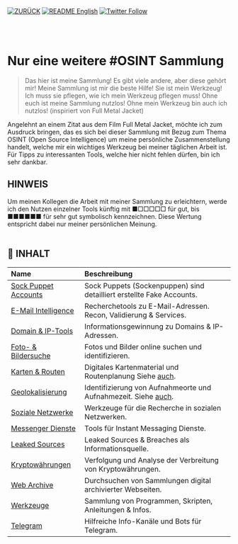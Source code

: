<div align="left">
  <a href="https://github.com/ot2i7ba/OSINT/"><img alt="ZURÜCK" src="https://img.shields.io/badge/ZURÜCK-lightgrey.svg?style=for-the-badge"></a>
  <a href="https://github.com/ot2i7ba/OSINT/blob/main/en/README.md"><img alt="README English" src="https://img.shields.io/badge/README-English-lightgrey.svg?style=for-the-badge"></a>
  <a href="https://twitter.com/intent/follow?screen_name=ot2i7ba"><img alt="Twitter Follow" src="https://img.shields.io/twitter/follow/ot2i7ba?logo=twitter&logoColor=white&style=for-the-badge"></a>
</div>

<br/><br/>
# Nur eine weitere #OSINT Sammlung
> Das hier ist meine Sammlung! Es gibt viele andere, aber diese gehört mir! Meine Sammlung ist mir die beste Hilfe! Sie ist mein Werkzeug! Ich muss sie pflegen, wie ich mein Werkzeug pflegen muss! Ohne euch ist meine Sammlung nutzlos! Ohne mein Werkzeug bin auch ich nutzlos! (inspiriert von Full Metal Jacket)

Angelehnt an einem Zitat aus dem Film Full Metal Jacket, möchte ich zum Ausdruck bringen, das es sich bei dieser Sammlung mit Bezug zum Thema OSINT (Open Source Intelligence) um meine persönliche Zusammenstellung handelt, welche mir ein wichtiges Werkzeug bei meiner täglichen Arbeit ist. Für Tipps zu interessanten Tools, welche hier nicht fehlen dürfen, bin ich sehr dankbar.

## HINWEIS
Um meinen Kollegen die Arbeit mit meiner Sammlung zu erleichtern, werde ich den Nutzen einzelner Tools künftig mit ■□□□□□ für gut, bis ■■■■■■ für sehr gut symbolisch kennzeichnen. Diese Wertung entspricht dabei nur meiner persönlichen Meinung.
<br/><br/>
## :file_folder: INHALT
| Name | Beschreibung |
| :-- | :-- |
| [Sock Puppet Accounts](md/puppets.md) | Sock Puppets (Sockenpuppen) sind detailliert erstellte Fake Accounts. |
| [E-Mail Intelligence](md/emails.md) | Recherchetools zu E-Mail-Adressen. Recon, Validierung & Services. |
| [Domain & IP-Tools](md/domains.md) | Informationsgewinnung zu Domains & IP-Adressen. |
| [Foto- & Bildersuche](md/images.md) | Fotos und Bilder online suchen und identifizieren. |
| [Karten & Routen](md/maps.md) | Digitales Kartenmaterial und Routenplanung Siehe [auch](md/geolocation.md "Geolokalisierung"). |
| [Geolokalisierung](md/geolocation.md) | Identifizierung von Aufnahmeorte und Aufnahmezeit. Siehe [auch](md/maps.md "Geolokalisierung"). |
| [Soziale Netzwerke](md/socialnetworks.md) | Werkzeuge für die Recherche in sozialen Netzwerken. |
| [Messenger Dienste](md/messenger.md) | Tools für Instant Messaging Dienste. |
| [Leaked Sources](md/leakbreach.md) | Leaked Sources & Breaches als Informationsquelle. |
| [Kryptowährungen](md/cryptocurrencies.md) | Verfolgung und Analyse der Verbreitung von Kryptowährungen. |
| [Web Archive](md/archive.md) | Durchsuchen von Sammlungen digital archivierter Webseiten. |
| [Werkzeuge](md/tools.md) | Sammlung von Programmen, Skripten, Anleitungen & Infos. |
| [Telegram](md/telegram.md) | Hilfreiche Info-Kanäle und Bots für Telegram. |
